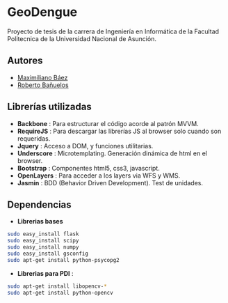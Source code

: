 GeoDengue
===
Proyecto de tesis de la carrera de Ingeniería en Informática de la Facultad Politecnica de la Universidad Nacional de Asunción.

Autores
---
* [Maximiliano Báez](mailto:maxibaezpy@gmail.com)
* [Roberto Bañuelos](mailto:robertobanuelos@gmail.com)

Librerías utilizadas
---
* **Backbone** : Para estructurar el código acorde al patrón MVVM.
* **RequireJS** : Para descargar las librerías JS al browser solo cuando son requeridas.
* **Jquery** : Acceso a DOM, y funciones utilitarias.
* **Underscore** : Microtemplating. Generación dinámica de html en el browser.
* **Bootstrap** : Componentes html5, css3, javascript.
* **OpenLayers** : Para acceder a los layers via WFS y WMS.
* **Jasmin** : BDD (Behavior Driven Development). Test de unidades.

Dependencias
---
* **Librerias bases**

```sh
sudo easy_install flask
sudo easy_install scipy
sudo easy_install numpy
sudo easy_install gsconfig
sudo apt-get install python-psycopg2
```
* **Librerias para PDI** :

```sh
sudo apt-get install libopencv-*
sudo apt-get install python-opencv
```
